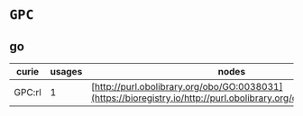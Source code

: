 # `GPC`

## go

| curie   |   usages | nodes                                                                                                         |
|---------|----------|---------------------------------------------------------------------------------------------------------------|
| GPC:rl  |        1 | [http://purl.obolibrary.org/obo/GO:0038031](https://bioregistry.io/http://purl.obolibrary.org/obo/GO:0038031) |
